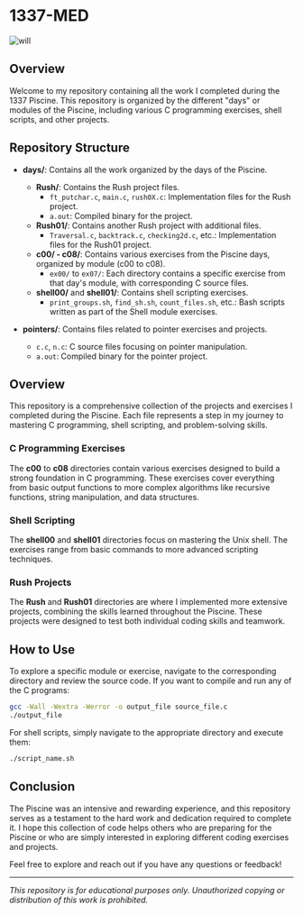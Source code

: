 
# 1337-MED

![will](https://media1.tenor.com/m/aw0Ne60z4bYAAAAC/usds-sable-finance.gif)

## Overview

Welcome to my repository containing all the work I completed during the 1337 Piscine. This repository is organized by the different "days" or modules of the Piscine, including various C programming exercises, shell scripts, and other projects.

## Repository Structure

- **days/**: Contains all the work organized by the days of the Piscine.
  - **Rush/**: Contains the Rush project files.
    - `ft_putchar.c`, `main.c`, `rush0X.c`: Implementation files for the Rush project.
    - `a.out`: Compiled binary for the project.
  - **Rush01/**: Contains another Rush project with additional files.
    - `Traversal.c`, `backtrack.c`, `checking2d.c`, etc.: Implementation files for the Rush01 project.
  - **c00/ - c08/**: Contains various exercises from the Piscine days, organized by module (c00 to c08).
    - `ex00/` to `ex07/`: Each directory contains a specific exercise from that day's module, with corresponding C source files.
  - **shell00/** and **shell01/**: Contains shell scripting exercises.
    - `print_groups.sh`, `find_sh.sh`, `count_files.sh`, etc.: Bash scripts written as part of the Shell module exercises.

- **pointers/**: Contains files related to pointer exercises and projects.
  - `c.c`, `n.c`: C source files focusing on pointer manipulation.
  - `a.out`: Compiled binary for the pointer project.

## Overview

This repository is a comprehensive collection of the projects and exercises I completed during the Piscine. Each file represents a step in my journey to mastering C programming, shell scripting, and problem-solving skills.

### C Programming Exercises

The **c00** to **c08** directories contain various exercises designed to build a strong foundation in C programming. These exercises cover everything from basic output functions to more complex algorithms like recursive functions, string manipulation, and data structures.

### Shell Scripting

The **shell00** and **shell01** directories focus on mastering the Unix shell. The exercises range from basic commands to more advanced scripting techniques.

### Rush Projects

The **Rush** and **Rush01** directories are where I implemented more extensive projects, combining the skills learned throughout the Piscine. These projects were designed to test both individual coding skills and teamwork.

## How to Use

To explore a specific module or exercise, navigate to the corresponding directory and review the source code. If you want to compile and run any of the C programs:

```bash
gcc -Wall -Wextra -Werror -o output_file source_file.c
./output_file
```

For shell scripts, simply navigate to the appropriate directory and execute them:

```bash
./script_name.sh
```

## Conclusion

The Piscine was an intensive and rewarding experience, and this repository serves as a testament to the hard work and dedication required to complete it. I hope this collection of code helps others who are preparing for the Piscine or who are simply interested in exploring different coding exercises and projects.

Feel free to explore and reach out if you have any questions or feedback!

---

*This repository is for educational purposes only. Unauthorized copying or distribution of this work is prohibited.*